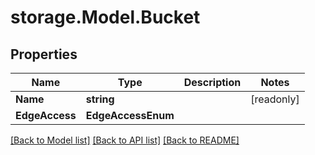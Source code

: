 # storage.Model.Bucket

## Properties

Name | Type | Description | Notes
------------ | ------------- | ------------- | -------------
**Name** | **string** |  | [readonly] 
**EdgeAccess** | **EdgeAccessEnum** |  | 

[[Back to Model list]](../README.md#documentation-for-models) [[Back to API list]](../README.md#documentation-for-api-endpoints) [[Back to README]](../README.md)

